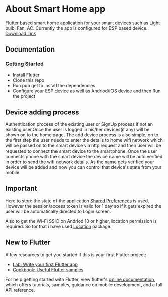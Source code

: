 # About Smart Home app

Flutter based smart home application for your smart devices such as Light bulb, Fan, AC. Currently the app is configured for ESP based device. [Download Link](https://drive.google.com/file/d/12aQvDQUCBAMufb808jza_7_7Mxf1txus/view?usp=sharing)

## Documentation

### Getting Started
* [Install Flutter](https://flutter.dev/get-started/)
* Clone this repo
* Run pub get to install the dependencies
* Configure your ESP device as well as Andriod/iOS device and then Run the project

## Device adding process

Authentication process of the existing user or SignUp process if not an existing user.Once the user is logged in his/her devices(if any) will be shown on to the home page. The add device process is also simple, on to the first step the user needs to enter the details to home wifi network which will be passed on to the smart device via http request and then user will be requested to connect the smart device to the smartphone. Once the user connects phone with the smart device the device name will be auto verified in order to send the wifi network details. As the name gets verified your device will be added and now you can control that device's state from your mobile.

## Important 

Here to store the state of the application [Shared Preferences](https://pub.dev/packages/shared_preferences) is used. However the session/access token is valid for 1 day so if it gets expired the user will be automatically directed to Login screen.

Also to get the Wi-Fi SSID on Andriod 10 or higher, location permission is required. So for that i have used [Location](https://pub.dev/packages/location) package.

## New to Flutter
A few resources to get you started if this is your first Flutter project:

- [Lab: Write your first Flutter app](https://flutter.dev/docs/get-started/codelab)
- [Cookbook: Useful Flutter samples](https://flutter.dev/docs/cookbook)

For help getting started with Flutter, view flutter's
[online documentation](https://flutter.dev/docs), which offers tutorials,
samples, guidance on mobile development, and a full API reference.

<!-- ![Login Screen image](images/loginScreen.png) -->
<!-- <img src="images/loginScreen.png"
     alt="Login Screen"
     style="float: left; margin-right: 10px;"
     height="400px"
      /> -->

